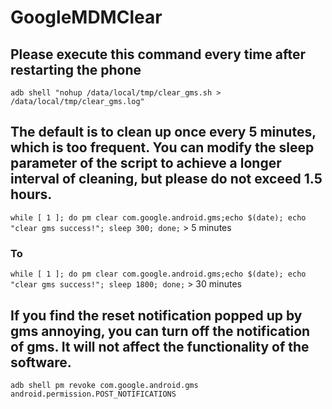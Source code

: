 # GoogleMDMClear
## Please execute this command every time after restarting the phone
`adb shell "nohup /data/local/tmp/clear_gms.sh > /data/local/tmp/clear_gms.log"`
## The default is to clean up once every 5 minutes, which is too frequent. You can modify the sleep parameter of the script to achieve a longer interval of cleaning, but please do not exceed 1.5 hours.
`while [ 1 ]; do pm clear com.google.android.gms;echo $(date); echo "clear gms success!"; sleep 300; done;` > 5 minutes
### To
`while [ 1 ]; do pm clear com.google.android.gms;echo $(date); echo "clear gms success!"; sleep 1800; done;` > 30 minutes
## If you find the reset notification popped up by gms annoying, you can turn off the notification of gms. It will not affect the functionality of the software.
`adb shell pm revoke com.google.android.gms android.permission.POST_NOTIFICATIONS`
